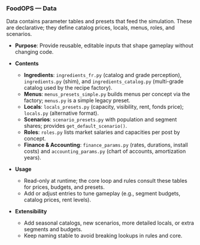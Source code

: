### FoodOPS — Data

Data contains parameter tables and presets that feed the simulation. These are declarative; they define catalog prices, locals, menus, roles, and scenarios.

- **Purpose**: Provide reusable, editable inputs that shape gameplay without changing code.

- **Contents**
  - **Ingredients**: `ingredients_fr.py` (catalog and grade perception), `ingredients.py` (shim), and `ingredients_catalog.py` (multi-grade catalog used by the recipe factory).
  - **Menus**: `menus_presets_simple.py` builds menus per concept via the factory; `menus.py` is a simple legacy preset.
  - **Locals**: `locals_presets.py` (capacity, visibility, rent, fonds price); `locals.py` (alternative format).
  - **Scenarios**: `scenario_presets.py` with population and segment shares; provides `get_default_scenario()`.
  - **Roles**: `roles.py` lists market salaries and capacities per post by concept.
  - **Finance & Accounting**: `finance_params.py` (rates, durations, install costs) and `accounting_params.py` (chart of accounts, amortization years).

- **Usage**
  - Read-only at runtime; the core loop and rules consult these tables for prices, budgets, and presets.
  - Add or adjust entries to tune gameplay (e.g., segment budgets, catalog prices, rent levels).

- **Extensibility**
  - Add seasonal catalogs, new scenarios, more detailed locals, or extra segments and budgets.
  - Keep naming stable to avoid breaking lookups in rules and core.


